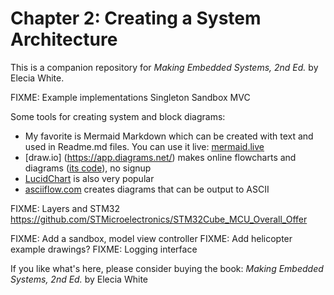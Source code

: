 # Chapter 2: Creating a System Architecture
This is a companion repository for _Making Embedded Systems, 2nd Ed._ by Elecia White. 

FIXME:
Example implementations
    Singleton
    Sandbox
    MVC

Some tools for creating system and block diagrams: 
 * My favorite is Mermaid Markdown which can be created with text and used in Readme.md files. You can use it live: [mermaid.live](https://mermaid.live/) 
 * [draw.io] (https://app.diagrams.net/) makes online flowcharts and diagrams ([its code](https://github.com/jgraph/drawio-desktop/releases/tag/v15.8.7)), no signup
 * [LucidChart](https://www.lucidchart.com/) is also very popular
 * [asciiflow.com](https://asciiflow.com/#/) creates diagrams that can be output to ASCII 


FIXME: Layers and STM32
https://github.com/STMicroelectronics/STM32Cube_MCU_Overall_Offer

FIXME: Add a sandbox, model view controller
FIXME: Add helicopter example drawings?
FIXME: Logging interface



If you like what's here, please consider buying the book: _Making Embedded Systems, 2nd Ed._ by Elecia White